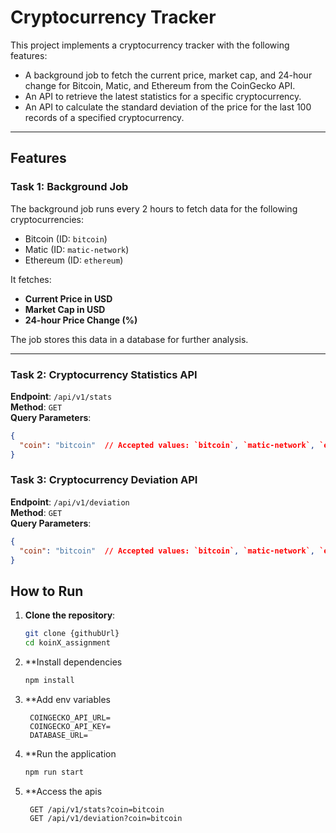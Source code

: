 # Cryptocurrency Tracker

This project implements a cryptocurrency tracker with the following features:

- A background job to fetch the current price, market cap, and 24-hour change for Bitcoin, Matic, and Ethereum from the CoinGecko API.
- An API to retrieve the latest statistics for a specific cryptocurrency.
- An API to calculate the standard deviation of the price for the last 100 records of a specified cryptocurrency.

---

## Features

### Task 1: Background Job

The background job runs every 2 hours to fetch data for the following cryptocurrencies:
- Bitcoin (ID: `bitcoin`)
- Matic (ID: `matic-network`)
- Ethereum (ID: `ethereum`)

It fetches:
- **Current Price in USD**
- **Market Cap in USD**
- **24-hour Price Change (%)**

The job stores this data in a database for further analysis.

---

### Task 2: Cryptocurrency Statistics API

**Endpoint**: `/api/v1/stats`  
**Method**: `GET`  
**Query Parameters**:
```json
{
  "coin": "bitcoin"  // Accepted values: `bitcoin`, `matic-network`, `ethereum`
}
```

### Task 3: Cryptocurrency Deviation API

**Endpoint**: `/api/v1/deviation`  
**Method**: `GET`  
**Query Parameters**:
```json
{
  "coin": "bitcoin"  // Accepted values: `bitcoin`, `matic-network`, `ethereum`
}
```

## How to Run

1. **Clone the repository**:  
   ```bash
   git clone {githubUrl}
   cd koinX_assignment
   ```
2. **Install dependencies
   ```bash
   npm install 
   ```
3. **Add env variables
   ```env
    COINGECKO_API_URL=
    COINGECKO_API_KEY=
    DATABASE_URL=
    ```
4. **Run the application
   ```bash
   npm run start
   ```
5. **Access the apis
   ``` 
    GET /api/v1/stats?coin=bitcoin
    GET /api/v1/deviation?coin=bitcoin
   ```

